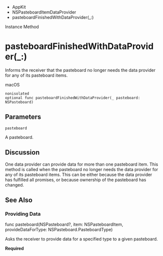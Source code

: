 

- AppKit
- NSPasteboardItemDataProvider
-  pasteboardFinishedWithDataProvider(\_:) 

Instance Method

# pasteboardFinishedWithDataProvider(\_:)

Informs the receiver that the pasteboard no longer needs the data provider for any of its pasteboard items.

macOS

``` source
nonisolated
optional func pasteboardFinishedWithDataProvider(_ pasteboard: NSPasteboard)
```

## Parameters 

`pasteboard`  

A pasteboard.

## Discussion

One data provider can provide data for more than one pasteboard item. This method is called when the pasteboard no longer needs the data provider for any of its pasteboard items. This can be either because the data provider has fulfilled all promises, or because ownership of the pasteboard has changed.

## See Also

### Providing Data

func pasteboard(NSPasteboard?, item: NSPasteboardItem, provideDataForType: NSPasteboard.PasteboardType)

Asks the receiver to provide data for a specified type to a given pasteboard.

**Required**

